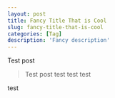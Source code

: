 ```yaml
--- 
layout: post 
title: Fancy Title That is Cool
slug: fancy-title-that-is-cool 
categories: [Tag] 
description: 'Fancy description' 
--- 
```


Test post

> Test post test test test

test
